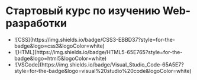 <h1> Стартовый курс по изучению Web-разработки</h1>

<ul>
  <li>![CSS](https://img.shields.io/badge/CSS3-EBBD37?style=for-the-badge&logo=css3&logoColor=white)</li>
  <li>![HTML](https://img.shields.io/badge/HTML5-65E765?style=for-the-badge&logo=html5&logoColor=white)</li>
  <li>![VSCode](https://img.shields.io/badge/Visual_Studio_Code-65A5E7?style=for-the-badge&logo=visual%20studio%20code&logoColor=white)</li>


